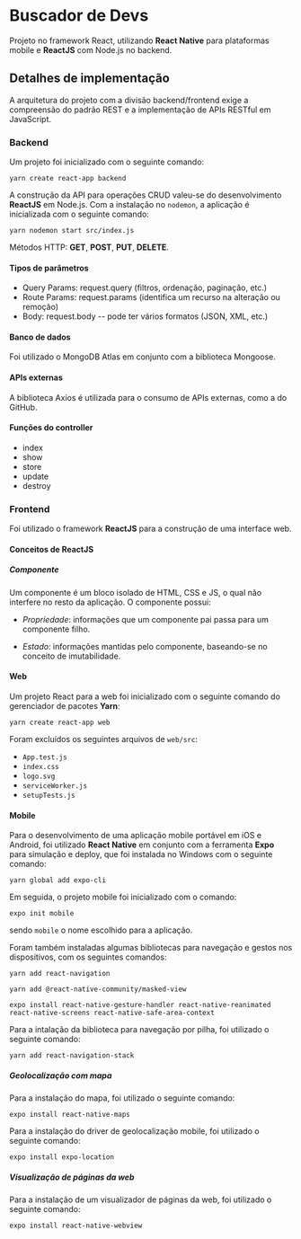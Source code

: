 # Buscador de Devs
Projeto no framework React, utilizando **React Native** para plataformas mobile e **ReactJS** com Node.js no backend.

## Detalhes de implementação
A arquitetura do projeto com a divisão backend/frontend exige a compreensão do padrão REST e a implementação de APIs RESTful em JavaScript.

### Backend
Um projeto foi inicializado com o seguinte comando:

```yarn create react-app backend```

A construção da API para operações CRUD valeu-se do desenvolvimento **ReactJS** em Node.js. Com a instalação no ```nodemon```, a aplicação é inicializada com o seguinte comando:

```yarn nodemon start src/index.js```

Métodos HTTP: **GET**, **POST**, **PUT**, **DELETE**.

#### Tipos de parâmetros
* Query Params: request.query (filtros, ordenação, paginação, etc.)
* Route Params: request.params (identifica um recurso na alteração ou remoção)
* Body: request.body -- pode ter vários formatos (JSON, XML, etc.)

#### Banco de dados
Foi utilizado o MongoDB Atlas em conjunto com a biblioteca Mongoose.

#### APIs externas
A biblioteca Axios é utilizada para o consumo de APIs externas, como a do GitHub.

#### Funções do controller
* index
* show
* store
* update
* destroy

### Frontend
Foi utilizado o framework **ReactJS** para a construção de uma interface web.

#### Conceitos de ReactJS

##### Componente
Um componente é um bloco isolado de HTML, CSS e JS, o qual não interfere no resto da aplicação. O componente possui:

* *Propriedade*: informações que um componente pai passa para um componente filho.

* *Estado*: informações mantidas pelo componente, baseando-se no conceito de imutabilidade.

#### Web
Um projeto React para a web foi inicializado com o seguinte comando do gerenciador de pacotes **Yarn**:

```yarn create react-app web```

Foram excluídos os seguintes arquivos de ```web/src```:
* ```App.test.js```
* ```index.css```
* ```logo.svg```
* ```serviceWorker.js```
* ```setupTests.js```

#### Mobile
Para o desenvolvimento de uma aplicação mobile portável em iOS e Android, foi utilizado **React Native** em conjunto com a ferramenta **Expo** para simulação e deploy, que foi instalada no Windows com o seguinte comando:

```yarn global add expo-cli```

Em seguida, o projeto mobile foi inicializado com o comando:

```expo init mobile```

sendo ```mobile``` o nome escolhido para a aplicação.

Foram também instaladas algumas bibliotecas para navegação e gestos nos dispositivos, com os seguintes comandos:

```yarn add react-navigation```

```yarn add @react-native-community/masked-view```

```expo install react-native-gesture-handler react-native-reanimated react-native-screens react-native-safe-area-context```

Para a intalação da biblioteca para navegação por pilha, foi utilizado o seguinte comando:

```yarn add react-navigation-stack```

##### Geolocalização com mapa

Para a instalação do mapa, foi utilizado o seguinte comando:

```expo install react-native-maps```

Para a instalação do driver de geolocalização mobile, foi utilizado o seguinte comando:

```expo install expo-location```

##### Visualização de páginas da web

Para a instalação de um visualizador de páginas da web, foi utilizado o seguinte comando:

```expo install react-native-webview```
